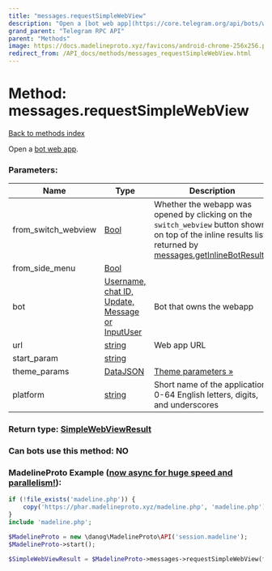 ```yaml
---
title: "messages.requestSimpleWebView"
description: "Open a [bot web app](https://core.telegram.org/api/bots/webapps)."
grand_parent: "Telegram RPC API"
parent: "Methods"
image: https://docs.madelineproto.xyz/favicons/android-chrome-256x256.png
redirect_from: /API_docs/methods/messages_requestSimpleWebView.html
---
```

# Method: messages.requestSimpleWebView
[Back to methods index](index.html)



Open a [bot web app](https://core.telegram.org/api/bots/webapps).

### Parameters:

| Name     |    Type       | Description | Required |
|----------|---------------|-------------|----------|
|from\_switch\_webview|[Bool](/API_docs/types/Bool.html) | Whether the webapp was opened by clicking on the `switch_webview` button shown on top of the inline results list returned by [messages.getInlineBotResults](../methods/messages.getInlineBotResults.html). | Optional|
|from\_side\_menu|[Bool](/API_docs/types/Bool.html) |  | Optional|
|bot|[Username, chat ID, Update, Message or InputUser](/API_docs/types/InputUser.html) | Bot that owns the webapp | Optional|
|url|[string](/API_docs/types/string.html) | Web app URL | Optional|
|start\_param|[string](/API_docs/types/string.html) |  | Optional|
|theme\_params|[DataJSON](/API_docs/types/DataJSON.html) | [Theme parameters »](https://core.telegram.org/api/bots/webapps#theme-parameters) | Optional|
|platform|[string](/API_docs/types/string.html) | Short name of the application; 0-64 English letters, digits, and underscores | Optional|


### Return type: [SimpleWebViewResult](/API_docs/types/SimpleWebViewResult.html)

### Can bots use this method: **NO**


### MadelineProto Example ([now async for huge speed and parallelism!](https://docs.madelineproto.xyz/docs/ASYNC.html)):


```php
if (!file_exists('madeline.php')) {
    copy('https://phar.madelineproto.xyz/madeline.php', 'madeline.php');
}
include 'madeline.php';

$MadelineProto = new \danog\MadelineProto\API('session.madeline');
$MadelineProto->start();

$SimpleWebViewResult = $MadelineProto->messages->requestSimpleWebView(from_switch_webview: $Bool, from_side_menu: $Bool, bot: $InputUser, url: 'string', start_param: 'string', theme_params: $DataJSON, platform: 'string', );
```

